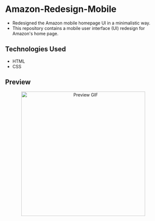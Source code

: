 # Amazon-Redesign-Mobile
- Redesigned the Amazon mobile homepage UI in a minimalistic way.
- This repository contains a mobile user interface (UI) redesign for Amazon's home page.

## Technologies Used

- HTML
- CSS

## Preview
<p align="center">
  <img src="https://github.com/sanjay-munde/Amazon-Redesign-Mobile/blob/2b9d7e870e175da00816ff979bfdc6eac30ad447/ezgif.com-video-to-gif.gif" alt="Preview GIF" width="400px">
</p>
